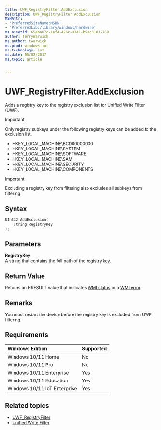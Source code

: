 ```yaml
---
title: UWF_RegistryFilter.AddExclusion
description: UWF_RegistryFilter.AddExclusion
MSHAttr:
- 'PreferredSiteName:MSDN'
- 'PreferredLib:/library/windows/hardware'
ms.assetid: 65eba07c-1ef4-426c-8741-b9ec31817768
author: TerryWarwick
ms.author: twarwick
ms.prod: windows-iot
ms.technology: iot
ms.date: 05/02/2017
ms.topic: article


---
```

# UWF_RegistryFilter.AddExclusion

Adds a registry key to the registry exclusion list for Unified Write Filter (UWF).

> [!IMPORTANT]
> Only registry subkeys under the following registry keys can be added to the exclusion list.
>
> - HKEY_LOCAL_MACHINE\BCD00000000
> - HKEY_LOCAL_MACHINE\SYSTEM
> - HKEY_LOCAL_MACHINE\SOFTWARE
> - HKEY_LOCAL_MACHINE\SAM
> - HKEY_LOCAL_MACHINE\SECURITY
> - HKEY_LOCAL_MACHINE\COMPONENTS

> [!IMPORTANT]
> Excluding a registry key from filtering also excludes all subkeys from filtering.

## Syntax

```powershell
UInt32 AddExclusion(
    string RegistryKey
);
```

## Parameters

**RegistryKey**</br>A string that contains the full path of the registry key.

## Return Value

Returns an HRESULT value that indicates [WMI status](/windows/win32/wmisdk/wmi-non-error-constants) or a [WMI error](/windows/win32/wmisdk/wmi-error-constants).

## Remarks

You must restart the device before the registry key is excluded from UWF filtering.

## Requirements

| Windows Edition       | Supported |
|:----------------------|:----------|
| Windows 10/11 Home       | No        |
| Windows 10/11 Pro        | No        |
| Windows 10/11 Enterprise | Yes       |
| Windows 10/11 Education  | Yes       |
| Windows 10/11 IoT Enterprise | Yes |

## Related topics

- [UWF_RegistryFilter](uwf-registryfilter.md)
- [Unified Write Filter](unified-write-filter.md)
